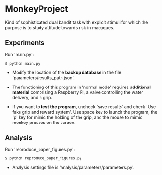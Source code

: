 # MonkeyProject
Kind of sophisticated dual bandit task with explicit stimuli for which the purpose is to study attitude 
towards risk in macaques.

## Experiments
Run 'main.py': 

    $ python main.py

* Modify the location of the **backup database** in the file 'parameters/results_path.json'.
 
* The functioning of this program in 'normal mode' requires **additional material** comprising a Raspberry PI, a valve controlling 
the water delivery, and a grip. 

* If you want to **test the program**, uncheck 'save results' and check 'Use fake grip and reward system'. 
Use space key to launch the program, the 'p' key for mimic the holding of the grip, and the mouse
 to mimic monkey presses on the screen.

## Analysis
Run 'reproduce_paper_figures.py':

    $ python reproduce_paper_figures.py

* Analysis settings file is 'analysis/parameters/parameters.py'.
